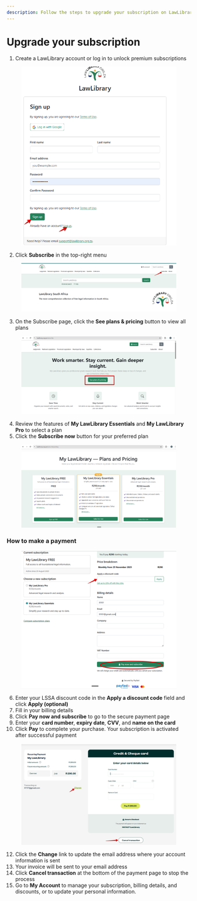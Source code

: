 ```yaml
---
description: Follow the steps to upgrade your subscription on LawLibrary.
---
```


# Upgrade your subscription

1. Create a LawLibrary account or log in to unlock premium subscriptions

<figure><img src="../.gitbook/assets/seylii--LL SUB 2.png" alt=""><figcaption></figcaption></figure>

2. Click **Subscribe** in the top-right menu

<figure><img src="../.gitbook/assets/seylii--LL SUB 8.png" alt=""><figcaption></figcaption></figure>

3. On the Subscribe page, click the **See plans & pricing** button to view all plans

<figure><img src="../.gitbook/assets/seylii--LL SUB 4.png" alt=""><figcaption></figcaption></figure>

4. Review the features of **My LawLibrary Essentials** and **My LawLibrary Pro** to select a plan
5. Click the **Subscribe now** button for your preferred plan

<figure><img src="../.gitbook/assets/seylii--LL SUB 5.png" alt=""><figcaption></figcaption></figure>

### How to make a payment

<figure><img src="../.gitbook/assets/seylii--LL SUB 6.png" alt=""><figcaption></figcaption></figure>

6. Enter your LSSA discount code in the **Apply a discount code** field and click **Apply (optional)**
7. Fill in your billing details
8. Click **Pay now and subscribe** to go to the secure payment page
9. Enter your **card number**, **expiry date**, **CVV**, and **name on the card**
10. Click **Pay** to complete your purchase. Your subscription is activated after successful payment

<figure><img src="../.gitbook/assets/seylii--LL SUB 7.png" alt=""><figcaption></figcaption></figure>

12. Click the **Change** link to update the email address where your account information is sent
13. Your invoice will be sent to your email address
14. Click **Cancel transaction** at the bottom of the payment page to stop the process
15. Go to **My Account** to manage your subscription, billing details, and discounts, or to update your personal information.


